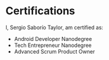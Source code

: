 # Certifications
I, Sergio Saborío Taylor, am certified as:

- Android Developer Nanodegree
- Tech Entrepreneur Nanodegree
- Advanced Scrum Product Owner
